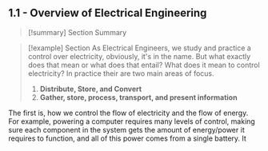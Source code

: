 

## 1.1 - Overview of Electrical Engineering

>[!summary] Section Summary

>[!example] Section
As Electrical Engineers, we study and practice a control over electricity, obviously, it's in the name. But what exactly does that mean or what does that entail? What does it mean to control electricity? In practice their are two main areas of focus.
>1. **Distribute, Store, and Convert**
>2. **Gather, store, process, transport, and present information**
>   
The first is, how we control the flow of electricity and the flow of energy. For example, powering a computer requires many levels of control, making sure each component in the system gets the amount of energy/power it requires to function, and all of this power comes from a single battery. It
